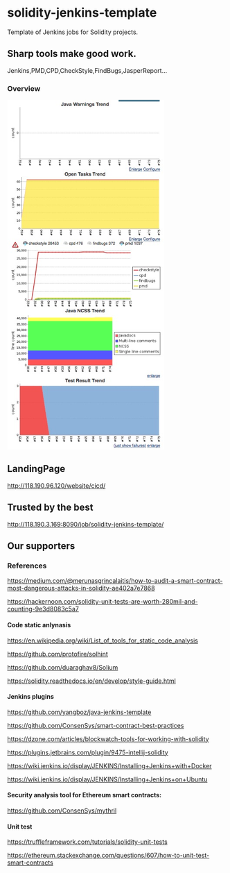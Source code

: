 # solidity-jenkins-template
Template of Jenkins jobs for Solidity projects.

## Sharp tools make good work.

Jenkins,PMD,CPD,CheckStyle,FindBugs,JasperReport...

### Overview

![Screenshot of "JenkinsJavaOverview"](https://raw.githubusercontent.com/yangboz/solidity-jenkins-template/master/Jenkin-Solidity-overview.png)


## LandingPage

http://118.190.96.120/website/cicd/


## Trusted by the best

http://118.190.3.169:8090/job/solidity-jenkins-template/

## Our supporters



### References

https://medium.com/@merunasgrincalaitis/how-to-audit-a-smart-contract-most-dangerous-attacks-in-solidity-ae402a7e7868

https://hackernoon.com/solidity-unit-tests-are-worth-280mil-and-counting-9e3d8083c5a7

#### Code static anlynasis

https://en.wikipedia.org/wiki/List_of_tools_for_static_code_analysis

https://github.com/protofire/solhint

https://github.com/duaraghav8/Solium

https://solidity.readthedocs.io/en/develop/style-guide.html

#### Jenkins plugins

https://github.com/yangboz/java-jenkins-template

https://github.com/ConsenSys/smart-contract-best-practices

https://dzone.com/articles/blockwatch-tools-for-working-with-solidity

https://plugins.jetbrains.com/plugin/9475-intellij-solidity

https://wiki.jenkins.io/display/JENKINS/Installing+Jenkins+with+Docker

https://wiki.jenkins.io/display/JENKINS/Installing+Jenkins+on+Ubuntu

#### Security analysis tool for Ethereum smart contracts:

https://github.com/ConsenSys/mythril

#### Unit test

https://truffleframework.com/tutorials/solidity-unit-tests

https://ethereum.stackexchange.com/questions/607/how-to-unit-test-smart-contracts
